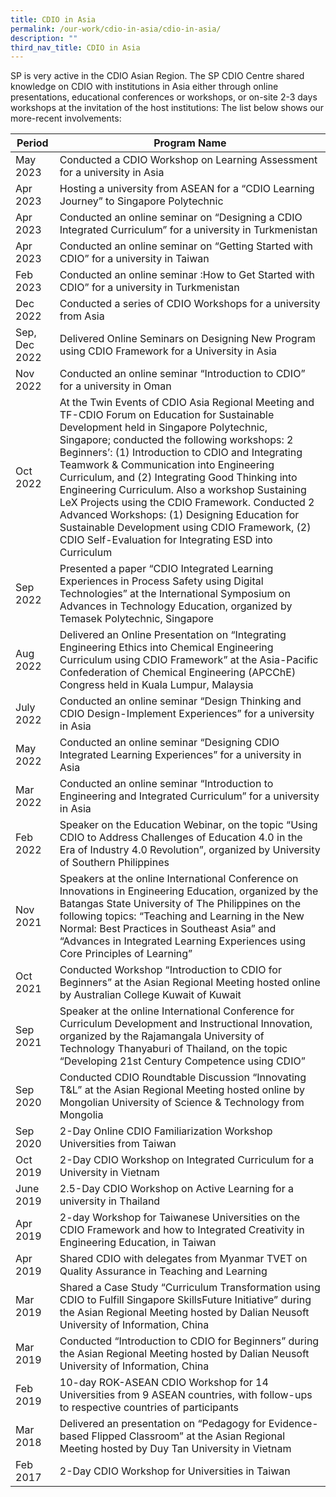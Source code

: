 ```yaml
---
title: CDIO in Asia
permalink: /our-work/cdio-in-asia/cdio-in-asia/
description: ""
third_nav_title: CDIO in Asia
---
```

SP is very active in the CDIO Asian Region. The SP CDIO Centre shared knowledge on CDIO with institutions in Asia either through online presentations, educational conferences or workshops, or on-site 2-3 days workshops at the invitation of the host institutions: The list below shows our more-recent involvements:



| Period | Program Name |
| -------- | -------- |
| May 2023 | Conducted a CDIO Workshop on Learning Assessment for a university in Asia |
| Apr 2023 | Hosting a university from ASEAN for a “CDIO Learning Journey” to Singapore Polytechnic |
| Apr 2023 | Conducted an online seminar on “Designing a CDIO Integrated Curriculum” for a university in Turkmenistan |
| Apr 2023 | Conducted an online seminar on “Getting Started with CDIO” for a university in Taiwan |
| Feb 2023 | Conducted an online seminar :How to Get Started with CDIO” for a university in Turkmenistan |
| Dec 2022 | Conducted a series of CDIO Workshops for a university from Asia |
| Sep, Dec 2022 | Delivered Online Seminars on Designing New Program using CDIO Framework for a University in Asia |
| Nov 2022 | Conducted an online seminar “Introduction to CDIO” for a university in Oman |
| Oct 2022 | At the Twin Events of CDIO Asia Regional Meeting and TF-CDIO Forum on Education for Sustainable Development held in Singapore Polytechnic, Singapore; conducted the following workshops: 2 Beginners’: (1) Introduction to CDIO and Integrating Teamwork  & Communication into Engineering Curriculum, and (2) Integrating Good Thinking into Engineering Curriculum. Also a workshop Sustaining LeX Projects using the CDIO Framework. Conducted 2 Advanced Workshops: (1) Designing Education for Sustainable Development using CDIO Framework, (2) CDIO Self-Evaluation for Integrating ESD into Curriculum |
| Sep 2022 | Presented a paper “CDIO Integrated Learning Experiences in Process Safety using Digital Technologies” at the International Symposium on Advances in Technology Education, organized by Temasek Polytechnic, Singapore |
| Aug 2022 | Delivered an Online Presentation on “Integrating Engineering Ethics into Chemical Engineering Curriculum using CDIO Framework” at the Asia-Pacific Confederation of Chemical Engineering (APCChE) Congress held in Kuala Lumpur, Malaysia  |
| July 2022 | Conducted an online seminar “Design Thinking and CDIO Design-Implement Experiences” for a university in Asia |
| May 2022 | Conducted an online seminar “Designing CDIO Integrated Learning Experiences” for a university in Asia |
| Mar 2022 | Conducted an online seminar “Introduction to Engineering and Integrated Curriculum” for a university in Asia |
| Feb 2022     | Speaker on the Education Webinar, on the topic “Using CDIO to Address Challenges of Education 4.0 in the Era of Industry 4.0 Revolution”, organized by University of Southern Philippines     |
| Nov 2021     | Speakers at the online International Conference on Innovations in Engineering Education, organized by the Batangas State University of The Philippines on the following topics: “Teaching and Learning in the New Normal: Best Practices in Southeast Asia” and “Advances in Integrated Learning Experiences using Core Principles of Learning”    |
| Oct 2021     | Conducted Workshop “Introduction to CDIO for Beginners” at the Asian Regional Meeting hosted online by Australian College Kuwait of Kuwait   |
| Sep 2021     | Speaker at the online International Conference for Curriculum Development and Instructional Innovation, organized by the Rajamangala University of Technology Thanyaburi of Thailand, on the topic “Developing 21st Century Competence using CDIO”   |
| Sep 2020     | Conducted CDIO Roundtable Discussion “Innovating T&L” at the Asian Regional Meeting hosted online by Mongolian University of Science & Technology from Mongolia   |
| Sep 2020     | 2-Day Online CDIO Familiarization Workshop Universities from Taiwan   |
| Oct 2019     | 2-Day CDIO Workshop on Integrated Curriculum for a University in Vietnam   |
| June 2019     | 2.5-Day CDIO Workshop on Active Learning for a university in Thailand   |
| Apr 2019     | 2-day Workshop for Taiwanese Universities on the CDIO Framework and how to Integrated Creativity in Engineering Education, in Taiwan   |
| Apr 2019     | Shared CDIO with delegates from Myanmar TVET on Quality Assurance in Teaching and Learning   |
| Mar 2019     | Shared a Case Study “Curriculum Transformation using CDIO to Fulfill Singapore SkillsFuture Initiative” during the Asian Regional Meeting hosted by Dalian Neusoft University of Information, China    |
| Mar 2019     | Conducted “Introduction to CDIO for Beginners” during the Asian Regional Meeting hosted by Dalian Neusoft University of Information, China   |
| Feb 2019     | 10-day ROK-ASEAN CDIO Workshop for 14 Universities from 9 ASEAN countries, with follow-ups to respective countries of participants   |
| Mar 2018     | Delivered an presentation on “Pedagogy for Evidence-based Flipped Classroom” at the Asian Regional Meeting hosted by Duy Tan University in Vietnam   |
| Feb 2017     | 2-Day CDIO Workshop for Universities in Taiwan   |